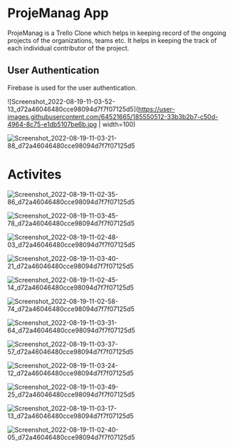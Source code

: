 # ProjeManag App
ProjeManag is a Trello Clone which helps in keeping record of the ongoing projects of the organizations, teams etc. It
helps in keeping the track of each individual contributor of the project.

## User Authentication 
Firebase is used for the user authentication.

![Screenshot_2022-08-19-11-03-52-13_d72a46046480cce98094d7f7f07125d5](https://user-images.githubusercontent.com/64521665/185550512-33b3b2b7-c50d-4964-8c75-e1db5107be6b.jpg | width=100)

![Screenshot_2022-08-19-11-03-21-88_d72a46046480cce98094d7f7f07125d5](https://user-images.githubusercontent.com/64521665/185550513-5775774c-54eb-4412-9e18-7e56fac9ccdf.jpg)

# Activites

![Screenshot_2022-08-19-11-02-35-86_d72a46046480cce98094d7f7f07125d5](https://user-images.githubusercontent.com/64521665/185550460-33991e2f-642e-465b-84dd-6fdb12a05343.jpg)

![Screenshot_2022-08-19-11-03-45-78_d72a46046480cce98094d7f7f07125d5](https://user-images.githubusercontent.com/64521665/185550487-d54f02de-c908-4a09-97aa-219ef0956268.jpg)

![Screenshot_2022-08-19-11-02-48-03_d72a46046480cce98094d7f7f07125d5](https://user-images.githubusercontent.com/64521665/185550489-8a2f83ed-4e59-42ea-a63b-da129a578924.jpg)

![Screenshot_2022-08-19-11-03-40-21_d72a46046480cce98094d7f7f07125d5](https://user-images.githubusercontent.com/64521665/185550490-f729da2c-07a4-4245-af06-d4960aee6ac3.jpg)

![Screenshot_2022-08-19-11-02-45-14_d72a46046480cce98094d7f7f07125d5](https://user-images.githubusercontent.com/64521665/185550494-4a6aab51-0dd9-4e47-bc73-93d27e6ffa2d.jpg)

![Screenshot_2022-08-19-11-02-58-74_d72a46046480cce98094d7f7f07125d5](https://user-images.githubusercontent.com/64521665/185550497-098142b5-2613-4d18-8b59-5e0d064da86d.jpg)

![Screenshot_2022-08-19-11-03-31-64_d72a46046480cce98094d7f7f07125d5](https://user-images.githubusercontent.com/64521665/185550501-cc28268e-4ae2-4e19-9409-c0623dcf89cf.jpg)

![Screenshot_2022-08-19-11-03-37-57_d72a46046480cce98094d7f7f07125d5](https://user-images.githubusercontent.com/64521665/185550504-6938bb4f-65d1-4c1b-9e14-5944a285e8b1.jpg)

![Screenshot_2022-08-19-11-03-24-12_d72a46046480cce98094d7f7f07125d5](https://user-images.githubusercontent.com/64521665/185550508-94c2cfb6-b212-4522-b5ef-e61645cf62d4.jpg)

![Screenshot_2022-08-19-11-03-49-25_d72a46046480cce98094d7f7f07125d5](https://user-images.githubusercontent.com/64521665/185550474-b3c249d7-4f3a-436a-9605-1ab7388e7ccc.jpg)

![Screenshot_2022-08-19-11-03-17-13_d72a46046480cce98094d7f7f07125d5](https://user-images.githubusercontent.com/64521665/185550480-01a64586-41f0-4d4c-aae5-b29f31f1d801.jpg)

![Screenshot_2022-08-19-11-02-40-05_d72a46046480cce98094d7f7f07125d5](https://user-images.githubusercontent.com/64521665/185550482-d2c06ef9-8357-4530-ae46-f35a6a17b866.jpg)

